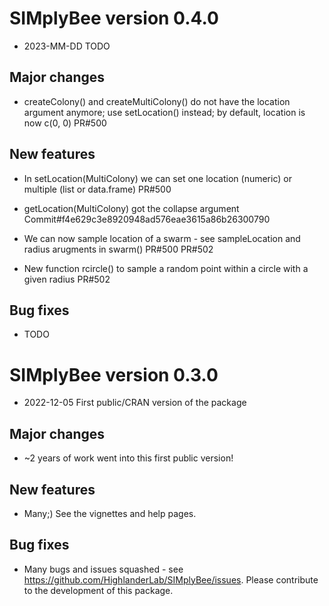 # SIMplyBee version 0.4.0 #

* 2023-MM-DD TODO

## Major changes ##

* createColony() and createMultiColony() do not have the location argument
  anymore; use setLocation() instead; by default, location is now c(0, 0) PR#500

## New features ##

* In setLocation(MultiColony) we can set one location (numeric) or multiple
  (list or data.frame) PR#500
  
* getLocation(MultiColony) got the collapse argument
  Commit#f4e629c3e8920948ad576eae3615a86b26300790

* We can now sample location of a swarm - see sampleLocation and radius
  arugments in swarm() PR#500 PR#502
  
* New function rcircle() to sample a random point within a circle with a given
  radius PR#502

## Bug fixes ##

* TODO


# SIMplyBee version 0.3.0 #

* 2022-12-05 First public/CRAN version of the package

## Major changes ##

* ~2 years of work went into this first public version!

## New features ##

* Many;) See the vignettes and help pages.

## Bug fixes ##

* Many bugs and issues squashed - see https://github.com/HighlanderLab/SIMplyBee/issues.
  Please contribute to the development of this package.



